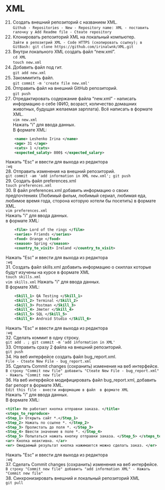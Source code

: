 # XML
21. Создать внешний репозиторий c названием XML.  
`Github - Repositories - New - Repository name: XML - поставить галочку у Add Readme file - Cteate repository`
22. Клонировать репозиторий XML на локальный компьютер.  
`Зайти в репозитрий XML - Code HTTPS (скопировать ссылку);
в GitBash:
git clone https://github.com/irinalwnk/XML.git`  
23. Внутри локального XML создать файл “new.xml”.  
`cd XML`  
`touch new.xml`   
24. Добавить файл под гит.  
`git add new.xml`  
25. Закоммитить файл.  
 `git commit -m 'create file new.xml'`  
26. Отправить файл на внешний GitHub репозиторий.    
`git push`  
27. Отредактировать содержание файла “new.xml” - написать информацию о себе (ФИО, возраст, количество домашних животных, будущая желаемая зарплата). Всё написать в формате XML.  
`vim new.xml `  
Нажать "i" для ввода данных.  
В формате XML:  
```XML
	<name> Leshenko Irina </name>  
	<age> 31 </age>  
	<cats> 1 </cats>  
	<expected_salaty> 800$ </expected_salary>  
```   
Нажать "Esc" и ввести для выхода из редактора    
	`:wq`    
28. Отправить изменения на внешний репозиторий.  
`git commit -am 'add information in XML new.xml'; git push`  
29. Создать файл preferences.xml  
`touch preferences.xml`  
30. В файл preferences.xml добавить информацию о своих предпочтениях (Любимый фильм, любимый сериал, любимая еда, любимое время года, сторона которую хотели бы посетить) в формате XML.  
`vim preferences.xml`  
Нажать "i" для ввода данных.   
	в формате XML:  
```XML
	<film> Lord of the rings </film>  
	<series> Friends </series>   
	<food> Orange </food>  
	<season> Spring </season>    
	<country_to_visit> Ireland </country_to_visit>  
```  
Нажать "Esc" и ввести для выхода из редактора  
	`:wq`   
31. Создать файл skills.xml добавить информацию о скиллах которые будут изучены на курсе в формате XML  
`touch skills.xml`  
`vim skills.xml` 
Нажать "i" для ввода данных.   
В формате XML:  
```XML   
	<Skill_1> QA Testing </Skill_1>  
	<Skill_2> Terminal </Skill_2>    
	<Skill_3> Postman </Skill_3>    
    <Skill_4> Jmeter </Skill_4>    
    <Skill_5> SQL </Skill_5>   
    <Skill_6> Android Studio </Skill_6>  
```    
Нажать "Esc" и ввести для выхода из редактора   
	`:wq`  
32. Сделать коммит в одну строку.  
`git add . ; git commit -m 'add information in XML'`  
33. Отправить сразу 2 файла на внешний репозиторий.  
`git push`  
34. На веб интерфейсе создать файл bug_report.xml.  
`File - Cteate New File - bug_report.xml`  
35. Сделать Commit changes (сохранить) изменения на веб интерфейсе.  
`В строку "Commit new file" добавить "Cteate New File - bug_report.xml" - Нажать "Commit new file"`  
36. На веб интерфейсе модифицировать файл bug_report.xml, добавить баг репорт в формате XML.  
`Edit this file - внести информацию в файл  в формате XML`   
Нажать "i" для ввода данных.   
В формате XML:   
```XML  
<title> Не работает кнопка отправки заказа. </title>  
<steps_to_reproduce>  
<Step_1> Открыть сайт *.</Step_1>  
<Step_2> Нажать по ссылке *. </Step_2>  
<Step_3> Пролистать до поля *. </Step_3>  
<Step_4> Ввести значение в поле *. </Step_4>  
<Step_5> Попытаться нажать кнопку отправки заказа. </Step_5> </steps_to_reproduce>  
<ar> Кнопка неактивна. </ar>  
<er> Ожидаемый результат кнопка нажимается можно сделать заказ. </er>  
```  
Нажать "Esc" и ввести для выхода из редактора   
	`:wq`  
37. Сделать Commit changes (сохранить) изменения на веб интерфейсе.  
`В строку "Commit new file" добавить "add information XML" - Нажать "Commit new file"`  
38. Синхронизировать внешний и локальный репозиторий XML  
`git pull`
